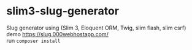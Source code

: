 # slim3-slug-generator
Slug generator using (Slim 3, Eloquent ORM, Twig, slim flash, slim csrf) <br>
demo https://slug.000webhostapp.com/ <br>
run <code>composer install</code>

